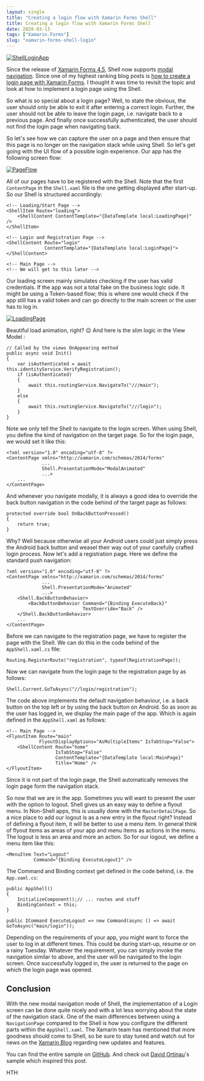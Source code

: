 ```yaml
---
layout: single
title: "Creating a login flow with Xamarin Forms Shell"
title: Creating a login flow with Xamarin Forms Shell
date: 2020-03-13
tags: ["Xamarin.Forms"]
slug: "xamarin-forms-shell-login"
---
```


[![ShellLoginApp](https://mallibone.com/posts/files/f64b4ea2-637b-4f0b-9c01-3a46c35fefe1.gif "ShellLoginApp")](https://mallibone.com/posts/files/f1f041cd-6ab0-4133-bcac-ee4772d0d8f9.gif)

Since the release of [Xamarin Forms 4.5](https://docs.microsoft.com/en-us/xamarin/xamarin-forms/release-notes/4.5/4.5.0), Shell now supports [modal navigation](https://docs.microsoft.com/en-us/xamarin/xamarin-forms/app-fundamentals/shell/configuration#set-page-presentation-mode). Since one of my highest ranking blog posts is [how to create a login page with Xamarin Forms](https://www.mallibone.com/post/creating-a-login-screen-with-xamarinforms). I thought it was time to revisit the topic and look at how to implement a login page using the Shell.

So what is so special about a login page? Well, to state the obvious, the user should only be able to exit it after entering a correct login. Further, the user should not be able to leave the login page, i.e. navigate back to a previous page. And finally once successfully authenticated, the user should not find the login page when navigating back.

So let's see how we can capture the user on a page and then ensure that this page is no longer on the navigation stack while using Shell. So let's get going with the UI flow of a possible login experience. Our app has the following screen flow:

[![PageFlow](https://mallibone.com/posts/files/7debe0a3-5dd3-41f6-a99a-a500373040b9.png "PageFlow")](https://mallibone.com/posts/files/5476c219-84fa-4fec-b393-442a2b5a35ef.png)

All of our pages have to be registered with the Shell. Note that the first `ContentPage` in the `Shell.xaml` file is the one getting displayed after start-up. So our Shell is structured accordingly:


    <!-- Loading/Start Page -->
    <ShellItem Route="loading">
        <ShellContent ContentTemplate="{DataTemplate local:LoadingPage}" />
    </ShellItem>
    
    <!-- Login and Registration Page -->
    <ShellContent Route="login"
                  ContentTemplate="{DataTemplate local:LoginPage}">
    </ShellContent>
    
    <!-- Main Page -->
    <!-- We will get to this later -->


Our loading screen mainly simulates checking if the user has valid credentials. If the app was not a total fake on the business logic side. It might be using a Token-based flow; this is where one would check if the app still has a valid token and can go directly to the main screen or the user has to log in.

[![LoadingPage](https://mallibone.com/posts/files/dd7aaa3e-424c-4ece-8fc7-cba50468f5dc.gif "LoadingPage")](https://mallibone.com/posts/files/04370335-ed80-4171-9450-81a55f1239c9.gif)

Beautiful load animation, right? 😉 And here is the slim logic in the View Model :


    // Called by the views OnAppearing method
    public async void Init()
    {
        var isAuthenticated = await this.identityService.VerifyRegistration();
        if (isAuthenticated)
        {
            await this.routingService.NavigateTo("///main");
        }
        else
        {
            await this.routingService.NavigateTo("///login");
        }
    }


Note we only tell the Shell to navigate to the login screen. When using Shell, you define the kind of navigation on the target page. So for the login page, we would set it like this:


    <?xml version="1.0" encoding="utf-8" ?>
    <ContentPage xmlns="http://xamarin.com/schemas/2014/forms"
                 ...
                 Shell.PresentationMode="ModalAnimated"
                 ...>
        ...
    </ContentPage>


And whenever you navigate modally, it is always a good idea to override the back button navigation in the code behind of the target page as follows:


    protected override bool OnBackButtonPressed()
    {
        return true;
    }


Why? Well because otherwise all your Android users could just simply press the Android back button and weasel their way out of your carefully crafted login process. Now let's add a registration page. Here we define the standard push navigation:


    ?xml version="1.0" encoding="utf-8" ?>
    <ContentPage xmlns="http://xamarin.com/schemas/2014/forms"
                 ...
                 Shell.PresentationMode="Animated"
                 ...>
        <Shell.BackButtonBehavior>
            <BackButtonBehavior Command="{Binding ExecuteBack}"
                                TextOverride="Back" />
        </Shell.BackButtonBehavior>
        ...
    </ContentPage>


Before we can navigate to the registration page, we have to register the page with the Shell. We can do this in the code behind of the `AppShell.xaml.cs` file:


    Routing.RegisterRoute("registration", typeof(RegistrationPage));


Now we can navigate from the login page to the registration page by as follows:


    Shell.Current.GoToAsync("//login/registration");


The code above implements the default navigation behaviour, i.e. a back button on the top left or by using the back button on Android. So as soon as the user has logged in, we display the main page of the app. Which is again defined in the `AppShell.xaml` as follows:


    <!-- Main Page -->
    <FlyoutItem Route="main"
                FlyoutDisplayOptions="AsMultipleItems" IsTabStop="False">
        <ShellContent Route="home"
                      IsTabStop="False"
                      ContentTemplate="{DataTemplate local:MainPage}"
                      Title="Home" />
    </FlyoutItem>


Since it is not part of the login page, the Shell automatically removes the login page form the navigation stack.

So now that we are in the app. Sometimes you will want to present the user with the option to logout. Shell gives us an easy way to define a flyout menu. In Non-Shell apps, this is usually done with the `MasterDetailPage`. So a nice place to add our logout is as a new entry in the flyout right? Instead of defining a flyout item, it will be better to use a menu item. In general think of flyout items as areas of your app and menu items as actions in the menu. The logout is less an area and more an action. So for our logout, we define a menu item like this:


    <MenuItem Text="Logout"
              Command="{Binding ExecuteLogout}" />


The Command and Binding context get defined in the code behind, i.e. the `App.xaml.cs`:


    public AppShell()
    {
        InitializeComponent();// ... routes and stuff
        BindingContext = this;
    }
    
    public ICommand ExecuteLogout => new Command(async () => await GoToAsync("main/login"));


Depending on the requirements of your app, you might want to force the user to log in at different times. This could be during start-up, resume or on a rainy Tuesday. Whatever the requirement, you can simply invoke the navigation similar to above, and the user will be navigated to the login screen. Once successfully logged in, the user is returned to the page on which the login page was opened.

## Conclusion

With the new modal navigation mode of Shell, the implementation of a Login screen can be done quite nicely and with a lot less worrying about the state of the navigation stack. One of the main differences between using a `NavigationPage` compared to the Shell is how you configure the different parts within the `AppShell.xaml`. The Xamarin team has mentioned that more goodness should come to Shell, so be sure to stay tuned and watch out for news on the [Xamarin Blog](https://devblogs.microsoft.com/xamarin/) regarding new updates and features.

You can find the entire sample on [GitHub](https://github.com/mallibone/ShellLoginSample). And check out [David Ortinau](https://github.com/davidortinau/ShellLoginSample)'s sample which inspired this post.

HTH

